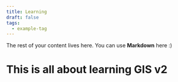 ```yaml
---
title: Learning
draft: false
tags:
  - example-tag
---
```

 
The rest of your content lives here. You can use **Markdown** here :)
# This is all about learning GIS v2